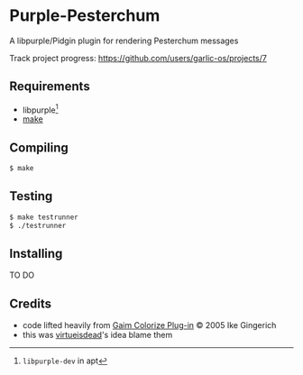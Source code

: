# Purple-Pesterchum
A libpurple/Pidgin plugin for rendering Pesterchum messages

Track project progress: https://github.com/users/garlic-os/projects/7

## Requirements
- libpurple[^1]
- [make](https://command-not-found.com/make)

[^1]: `libpurple-dev` in apt

## Compiling
```bash
$ make
```

## Testing
```bash
$ make testrunner
$ ./testrunner
```

## Installing
TO DO
<!-- ```bash
$ make install
``` -->

## Credits
- code lifted heavily from [Gaim Colorize Plug-in](https://keep.imfreedom.org/pidgin/purple-plugin-pack/file/tip/colorize/colorize.c) © 2005 Ike Gingerich
- this was [virtueisdead](https://cohost.org/virtueisdead)'s idea blame them
